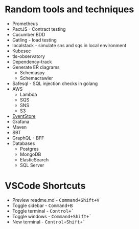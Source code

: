 # Random tools and techniques #

* Prometheus
* PactJS - Contract testing
* Cucumber BDD
* Gatling - load testing
* localstack - simulate sns and sqs in local environment
* Kubesec
* tls-observatory
* Dependency-track
* Generate ER diagrams
    * Schemaspy
    * Schemacrawler
* Safesql - SQL injection checks in golang
* AWS
    * Lambda
    * SQS
    * SNS
    * S3
* [EventStore](https://eventstore.com/)
* Grafana
* Maven
* SBT
* GraphQL - BFF
* Databases
    * Postgres
    * MongoDB
    * ElasticSearch
    * SQL Server

# VSCode Shortcuts #
* Preview readme.md - <kbd>Command+Shift+V</kbd>
* Toggle sidebar - <kbd>Command+B</kbd>
* Toggle terminal - <kbd>Control+`</kbd>
* Toggle windows - <kbd>Command+Shift+`</kbd>
* New terminal - <kbd>Control+Shift+`</kbd>
